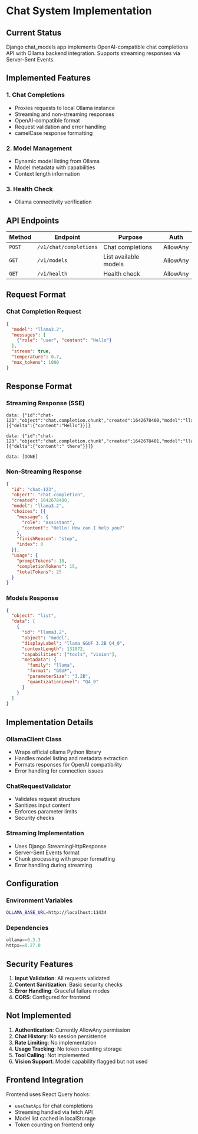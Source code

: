# Chat System Implementation

## Current Status

Django chat_models app implements OpenAI-compatible chat completions API with Ollama backend integration. Supports streaming responses via Server-Sent Events.

## Implemented Features

### 1. Chat Completions
- Proxies requests to local Ollama instance
- Streaming and non-streaming responses
- OpenAI-compatible format
- Request validation and error handling
- camelCase response formatting

### 2. Model Management
- Dynamic model listing from Ollama
- Model metadata with capabilities
- Context length information

### 3. Health Check
- Ollama connectivity verification

## API Endpoints

| Method | Endpoint | Purpose | Auth |
|--------|----------|---------|------|
| `POST` | `/v1/chat/completions` | Chat completions | AllowAny |
| `GET` | `/v1/models` | List available models | AllowAny |
| `GET` | `/v1/health` | Health check | AllowAny |

## Request Format

### Chat Completion Request
```json
{
  "model": "llama3.2",
  "messages": [
    {"role": "user", "content": "Hello"}
  ],
  "stream": true,
  "temperature": 0.7,
  "max_tokens": 1000
}
```

## Response Format

### Streaming Response (SSE)
```
data: {"id":"chat-123","object":"chat.completion.chunk","created":1642678400,"model":"llama3.2","choices":[{"delta":{"content":"Hello"}}]}

data: {"id":"chat-123","object":"chat.completion.chunk","created":1642678401,"model":"llama3.2","choices":[{"delta":{"content":" there"}}]}

data: [DONE]
```

### Non-Streaming Response
```json
{
  "id": "chat-123",
  "object": "chat.completion",
  "created": 1642678400,
  "model": "llama3.2",
  "choices": [{
    "message": {
      "role": "assistant",
      "content": "Hello! How can I help you?"
    },
    "finishReason": "stop",
    "index": 0
  }],
  "usage": {
    "promptTokens": 10,
    "completionTokens": 15,
    "totalTokens": 25
  }
}
```

### Models Response
```json
{
  "object": "list",
  "data": [
    {
      "id": "llama3.2",
      "object": "model",
      "displayLabel": "llama GGUF 3.2B Q4_0",
      "contextLength": 131072,
      "capabilities": ["tools", "vision"],
      "metadata": {
        "family": "llama",
        "format": "GGUF",
        "parameterSize": "3.2B",
        "quantizationLevel": "Q4_0"
      }
    }
  ]
}
```

## Implementation Details

### OllamaClient Class
- Wraps official ollama Python library
- Handles model listing and metadata extraction
- Formats responses for OpenAI compatibility
- Error handling for connection issues

### ChatRequestValidator
- Validates request structure
- Sanitizes input content
- Enforces parameter limits
- Security checks

### Streaming Implementation
- Uses Django StreamingHttpResponse
- Server-Sent Events format
- Chunk processing with proper formatting
- Error handling during streaming

## Configuration

### Environment Variables
```bash
OLLAMA_BASE_URL=http://localhost:11434
```

### Dependencies
```python
ollama==0.3.3
httpx==0.27.0
```

## Security Features

1. **Input Validation**: All requests validated
2. **Content Sanitization**: Basic security checks
3. **Error Handling**: Graceful failure modes
4. **CORS**: Configured for frontend

## Not Implemented

1. **Authentication**: Currently AllowAny permission
2. **Chat History**: No session persistence
3. **Rate Limiting**: No implementation
4. **Usage Tracking**: No token counting storage
5. **Tool Calling**: Not implemented
6. **Vision Support**: Model capability flagged but not used

## Frontend Integration

Frontend uses React Query hooks:
- `useChatApi` for chat completions
- Streaming handled via fetch API
- Model list cached in localStorage
- Token counting on frontend only 